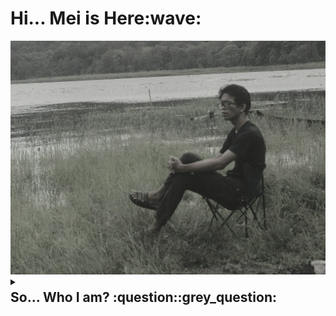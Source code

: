 <h1>Hi... Mei is Here:wave:</h1>
<img src="https://github.com/MeiSastraJayadi/MeiSastraJayadi/blob/master/profile.jpeg" 
  style="height:5%; width : 100%;"
/>
<details><summary><h2 style="margin-top : 4px;">So... Who I am? :question::grey_question:</h2></summary>

<br/>
<p>Just Ordinary Human</p>

</details>

